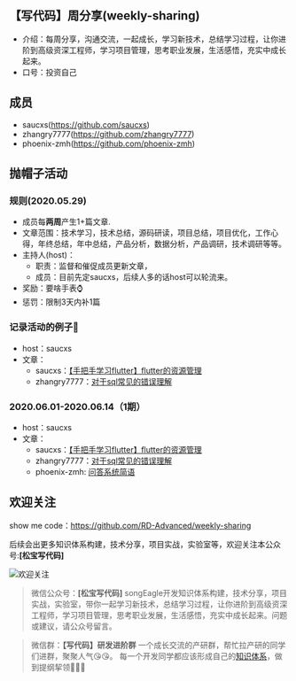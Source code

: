 ## 【写代码】周分享(weekly-sharing)
+ 介绍：每周分享，沟通交流，一起成长，学习新技术，总结学习过程，让你进阶到高级资深工程师，学习项目管理，思考职业发展，生活感悟，充实中成长起来。
+ 口号：投资自己

## 成员
+ saucxs(https://github.com/saucxs)
+ zhangry7777(https://github.com/zhangry7777)
+ phoenix-zmh(https://github.com/phoenix-zmh)

## 抛帽子活动
### 规则(2020.05.29)
+ 成员每**两周**产生1+篇文章.
+ 文章范围：技术学习，技术总结，源码研读，项目总结，项目优化，工作心得，年终总结，年中总结，产品分析，数据分析，产品调研，技术调研等等。
+ 主持人(host)：
  - 职责：监督和催促成员更新文章，
  - 成员：目前先定saucxs，后续人多的话host可以轮流来。
+ 奖励：要啥手表⌚️
+ 惩罚：限制3天内补1篇

### 记录活动的例子🌰
+ host：saucxs
+ 文章：
  - saucxs：[【手把手学习flutter】flutter的资源管理](https://github.com/saucxs/full_stack_knowledge_list/blob/master/article/flutter/flutter_4_%20assets.md)
  - zhangry7777：[对于sql常见的错误理解](https://zhuanlan.zhihu.com/p/148025379)
### 2020.06.01-2020.06.14（1期）
+ host：saucxs
+ 文章：
  - saucxs：[【手把手学习flutter】flutter的资源管理](https://github.com/saucxs/full_stack_knowledge_list/blob/master/article/flutter/flutter_4_%20assets.md)
  - zhangry7777：[对于sql常见的错误理解](https://zhuanlan.zhihu.com/p/148025379)
  - phoenix-zmh: [问答系统简语](./QA.md)



## 欢迎关注
show me code：https://github.com/RD-Advanced/weekly-sharing

后续会出更多知识体系构建，技术分享，项目实战，实验室等，欢迎关注本公众号:**[松宝写代码]**

![欢迎关注](http://static.chengxinsong.cn/image/author/intro.jpg?width=600)

>微信公众号：**[松宝写代码]**
songEagle开发知识体系构建，技术分享，项目实战，实验室，带你一起学习新技术，总结学习过程，让你进阶到高级资深工程师，学习项目管理，思考职业发展，生活感悟，充实中成长起来。问题或建议，请公众号留言。

>微信群：**【写代码】研发进阶群**
一个成长交流的产研群，帮忙拉产研的同学们进群，聚聚人气😘😘。
每一个开发同学都应该形成自己的[知识体系](https://github.com/saucxs/full_stack_knowledge_list)，做到提纲挈领🧐🧐🧐

